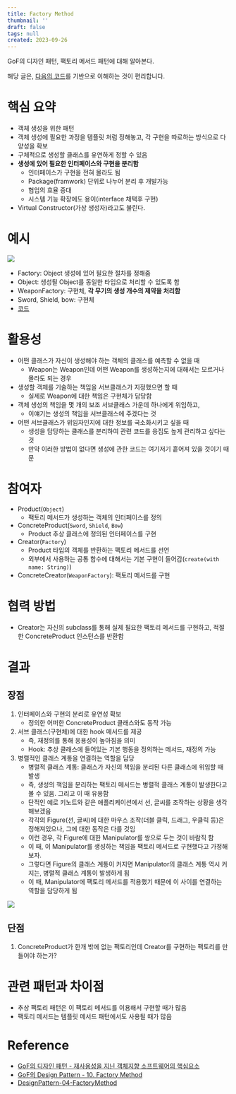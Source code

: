 ```yaml
---
title: Factory Method
thumbnail: ''
draft: false
tags: null
created: 2023-09-26
---
```


GoF의 디자인 패턴, 팩토리 메서드 패턴에 대해 알아본다.

해당 글은, [다음의 코드](https://github.com/wansook0316/DesignPattern-04-FactoryMethod)를 기반으로 이해하는 것이 편리합니다.

# 핵심 요약

* 객체 생성을 위한 패턴
* 객체 생성에 필요한 과정을 템플릿 처럼 정해놓고, 각 구현을 따로하는 방식으로 다양성을 확보
* 구체적으로 생성할 클래스를 유연하게 정할 수 있음
* **생성에 있어 필요한 인터페이스와 구현을 분리함**
  * 인터페이스가 구현을 전혀 몰라도 됨
  * Package(framwork) 단위로 나누어 분리 후 개발가능
  * 협업의 효율 증대
  * 시스템 기능 확장에도 용이(interface 채택후 구현)
* Virtual Constructor(가상 생성자)라고도 불린다.

# 예시

![](DesignPattern_06_FactoryMethod_0.jpg)

* Factory: Object 생성에 있어 필요한 절차를 정해줌
* Object: 생성될 Object를 동일한 타입으로 처리할 수 있도록 함
* WeaponFactory: 구현체, **각 무기의 생성 개수의 제약을 처리함**
* Sword, Shield, bow: 구현체
* [코드](https://github.com/wansook0316/DesignPattern-04-FactoryMethod)

# 활용성

* 어떤 클래스가 자신이 생성해야 하는 객체의 클래스를 예측할 수 없을 때
  * Weapon는 Weapon인데 어떤 Weapon를 생성하는지에 대해서는 모르거나 몰라도 되는 경우
* 생성할 객체를 기술하는 책임을 서브클래스가 지정했으면 할 때
  * 실제로 Weapon에 대한 책임은 구현체가 담당함
* 객체 생성의 책임을 몇 개의 보조 서브클래스 가운데 하나에게 위임하고, 
  * 이얘기는 생성의 책임을 서브클래스에 주겠다는 것
* 어떤 서브클래스가 위임자인지에 대한 정보를 국소화시키고 싶을 때
  * 생성을 담당하는 클래스를 분리하여 관련 코드를 응집도 높게 관리하고 싶다는 것
  * 만약 이러한 방법이 없다면 생성에 관한 코드는 여기저기 흩어져 있을 것이기 때문

# 참여자

* Product(`Object`)
  * 팩토리 메서드가 생성하는 객체의 인터페이스를 정의
* ConcreteProduct(`Sword`, `Shield`, `Bow`)
  * Product 추상 클래스에 정의된 인터페이스를 구현
* Creator(`Factory`)
  * Product 타입의 객체를 반환하는 팩토리 메서드를 선언
  * 외부에서 사용하는 공통 함수에 대해서는 기본 구현이 들어감(`create(with name: String)`)
* ConcreteCreator(`WeaponFactory`): 팩토리 메서드를 구현

# 협력 방법

* Creator는 자신의 subclass를 통해 실제 필요한 팩토리 메서드를 구현하고, 적절한 ConcreteProduct 인스턴스를 반환함

# 결과

## 장점

1. 인터페이스와 구현의 분리로 유연성 확보
   * 정의한 어떠한 ConcreteProduct 클래스와도 동작 가능
1. 서브 클래스(구현체)에 대한 hook 메서드를 제공
   * 즉, 재정의를 통해 응용성이 높아짐을 의미
   * Hook: 추상 클래스에 들어있는 기본 행동을 정의하는 메서드, 재정의 가능
1. 병렬적인 클래스 계통을 연결하는 역할을 담당
   * 병렬적 클래스 계통: 클래스가 자신의 책임을 분리된 다른 클래스에 위임할 때 발생
   * 즉, 생성의 책임을 분리하는 팩토리 메서드는 병렬적 클래스 계통이 발생한다고 볼 수 있음. 그리고 이 때 유용함
   * 단적인 예로 키노트와 같은 애플리케이션에서 선, 글씨를 조작하는 상황을 생각해보겠음
   * 각각의 Figure(선, 글씨)에 대한 마우스 조작(더블 클릭, 드래그, 우클릭 등)은 정해져있으나, 그에 대한 동작은 다를 것임
   * 이런 경우, 각 Figure에 대한 Manipulator를 쌍으로 두는 것이 바람직 함
   * 이 때, 이 Manipulator를 생성하는 책임을 팩토리 메서드로 구현했다고 가정해보자.
   * 그렇다면 Figure의 클래스 계통이 커지면 Manipulator의 클래스 계통 역시 커지는, 병렬적 클래스 계통이 발생하게 됨
   * 이 때, Manipulator에 팩토리 메서드를 적용했기 때문에 이 사이를 연결하는 역할을 담당하게 됨

![](DesignPattern_06_FactoryMethod_1.png)

## 단점

1. ConcreteProduct가 한개 밖에 없는 팩토리인데 Creator를 구현하는 팩토리를 만들어야 하는가?

# 관련 패턴과 차이점

* 추상 팩토리 패턴은 이 팩토리 메서드를 이용해서 구현할 때가 많음
* 팩토리 메서드는 템플릿 메서드 패턴에서도 사용될 때가 많음

# Reference

* [GoF의 디자인 패턴 - 재사용성을 지닌 객체지향 소프트웨어의 핵심요소](http://www.yes24.com/Product/Goods/17525598)
* [GoF의 Design Pattern - 10. Factory Method](https://www.youtube.com/watch?v=_GCiJAFU2DU&list=PLe6NQuuFBu7FhPfxkjDd2cWnTy2y_w_jZ&index=18)
* [DesignPattern-04-FactoryMethod](https://github.com/wansook0316/DesignPattern-04-FactoryMethod)
